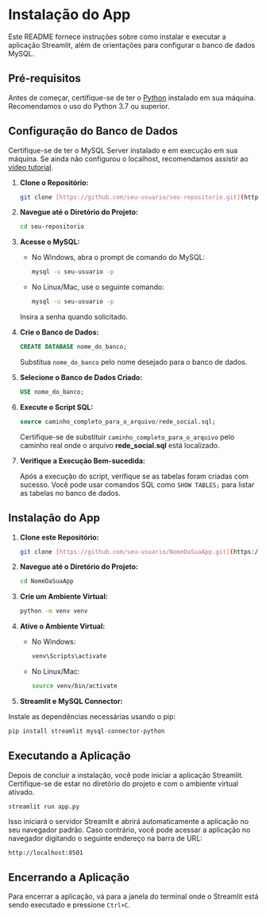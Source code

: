 # Instalação do App

Este README fornece instruções sobre como instalar e executar a aplicação Streamlit, além de orientações para configurar o banco de dados MySQL.

## Pré-requisitos

Antes de começar, certifique-se de ter o [Python](https://www.python.org/) instalado em sua máquina. Recomendamos o uso do Python 3.7 ou superior.


## Configuração do Banco de Dados

Certifique-se de ter o MySQL Server instalado e em execução em sua máquina. Se ainda não configurou o localhost, recomendamos assistir ao [vídeo tutorial](https://youtu.be/shGezjnGpkU?feature=shared).

1. **Clone o Repositório:**

   ```bash
   git clone [https://github.com/seu-usuario/seu-repositorio.git](https://github.com/arthursuzuki/db_project/)
   ```

2. **Navegue até o Diretório do Projeto:**

   ```bash
   cd seu-repositorio
   ```

3. **Acesse o MySQL:**

   - No Windows, abra o prompt de comando do MySQL:

     ```bash
     mysql -u seu-usuario -p
     ```

   - No Linux/Mac, use o seguinte comando:

     ```bash
     mysql -u seu-usuario -p
     ```

   Insira a senha quando solicitado.

4. **Crie o Banco de Dados:**

   ```sql
   CREATE DATABASE nome_do_banco;
   ```

   Substitua `nome_do_banco` pelo nome desejado para o banco de dados.

5. **Selecione o Banco de Dados Criado:**

   ```sql
   USE nome_do_banco;
   ```

6. **Execute o Script SQL:**

   ```sql
   source caminho_completo_para_o_arquivo/rede_social.sql;
   ```

   Certifique-se de substituir `caminho_completo_para_o_arquivo` pelo caminho real onde o arquivo **rede_social.sql** está localizado.

7. **Verifique a Execução Bem-sucedida:**

   Após a execução do script, verifique se as tabelas foram criadas com sucesso. Você pode usar comandos SQL como `SHOW TABLES;` para listar as tabelas no banco de dados.

## Instalação do App

1. **Clone este Repositório:**

   ```bash
   git clone [https://github.com/seu-usuario/NomeDaSuaApp.git](https://github.com/arthursuzuki/db_project/)
   ```

2. **Navegue até o Diretório do Projeto:**

   ```bash
   cd NomeDaSuaApp
   ```

3. **Crie um Ambiente Virtual:**

   ```bash
   python -m venv venv
   ```

4. **Ative o Ambiente Virtual:**

   - No Windows:

     ```bash
     venv\Scripts\activate
     ```

   - No Linux/Mac:

     ```bash
     source venv/bin/activate
     
     ```
5. **Streamlit e MySQL Connector:**

Instale as dependências necessárias usando o pip:

```bash
pip install streamlit mysql-connector-python
```


## Executando a Aplicação

Depois de concluir a instalação, você pode iniciar a aplicação Streamlit. Certifique-se de estar no diretório do projeto e com o ambiente virtual ativado.

```bash
streamlit run app.py
```

Isso iniciará o servidor Streamlit e abrirá automaticamente a aplicação no seu navegador padrão. Caso contrário, você pode acessar a aplicação no navegador digitando o seguinte endereço na barra de URL:

```
http://localhost:8501
```

## Encerrando a Aplicação

Para encerrar a aplicação, vá para a janela do terminal onde o Streamlit está sendo executado e pressione `Ctrl+C`.
